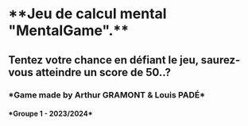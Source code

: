 <h1>**Jeu de calcul mental "MentalGame".**</h1>

<h2>Tentez votre chance en défiant le jeu, saurez-vous atteindre un score de 50..?</h2>

<h3>*Game made by Arthur GRAMONT & Louis PADÉ*</h3>
<h4>*Groupe 1 - 2023/2024*</h4>
